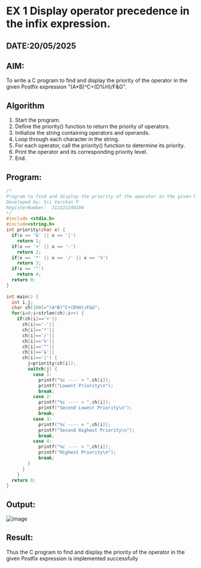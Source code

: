 # EX 1 Display operator precedence in the infix expression.
## DATE:20/05/2025
## AIM:
To write a C program to find and display the priority of the operator in the given Postfix expression
"(A*B)^C+(D%H)/F&G".

## Algorithm
1. Start the program. 
2. Define the priority() function to return the priority of operators. 
3. Initialize the string containing operators and operands. 
4. Loop through each character in the string. 
5. For each operator, call the priority() function to determine its priority. 
6. Print the operator and its corresponding priority level. 
7. End. 

## Program:
```C
/*
Program to find and display the priority of the operator in the given Postfix expression
Developed by: Sri Varshan P
RegisterNumber:  212222240104
*/
#include <stdio.h> 
#include<string.h> 
int priority(char x) { 
  if(x == '&' || x == '|') 
    return 1; 
  if(x == '+' || x == '-') 
    return 2; 
  if(x == '*' || x == '/' || x == '%') 
    return 3; 
  if(x == '^') 
    return 4; 
  return 0;
} 
 
int main() { 
  int i,j; 
  char ch[100]="(A*B)^C+(D%H)/F&G"; 
  for(i=0;i<strlen(ch);i++) { 
    if(ch[i]=='+'|| 
      ch[i]=='-'|| 
      ch[i]=='*'|| 
      ch[i]=='/'|| 
      ch[i]=='%'|| 
      ch[i]=='^'|| 
      ch[i]=='&'|| 
      ch[i]=='|') { 
        j=priority(ch[i]); 
        switch(j) { 
          case 1: 
            printf("%c ---- > ",ch[i]); 
            printf("Lowest Priority\n"); 
            break; 
          case 2: 
            printf("%c ---- > ",ch[i]); 
            printf("Second Lowest Priority\n"); 
            break; 
          case 3: 
            printf("%c ---- > ",ch[i]); 
            printf("Second Highest Priority\n"); 
            break; 
          case 4: 
            printf("%c ---- > ",ch[i]); 
            printf("Highest Priority\n"); 
            break; 
        } 
      } 
    } 
  return 0; 
} 
```

## Output:

![image](https://github.com/user-attachments/assets/f6243a76-acd1-40c8-abdb-7ca49aa415b5)


## Result:
Thus the C program to find and display the priority of the operator in the given Postfix expression is implemented successfully
